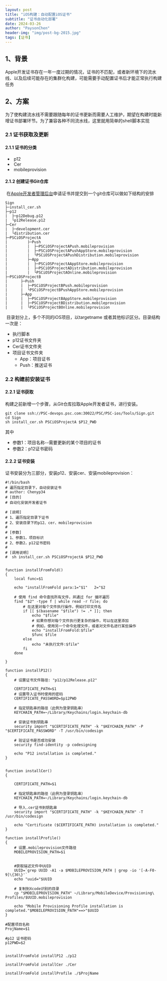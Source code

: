 ```yaml
---
layout: post
title: "iOS构建：自动配置iOS证书"
subtitle: "证书自动化部署"
date: 2024-03-26
author: "PaysonChen"
header-img: "img/post-bg-2015.jpg"
tags: [证书]
---
```


## 1、背景

Apple开发证书存在一年一度过期的情况，证书的不匹配，或者新环境下的流水线、以及后续可能存在的集群化构建，可能需要手动配置证书后才能正常执行构建任务

## 2、方案

为了使构建流水线不需要跟随每年的证书更新而需要人工维护，期望在构建时能新增证书部署环节。为了兼容各种不同流水线，这里就用简单的shell脚本实现

### 2.1 证书获取及更新

#### 2.1.1 证书的分类

- ​	p12
- ​	Cer
- ​	mobileprovision

#### 2.1.2 创建证书Git仓库

​	在[Apple开发者管理后台](https://developer.apple.com/)申请证书并提交到一个git仓库可以做如下结构的安排

```
Sign
├─install_cer.sh
├─p12
|  ├─p12Debug.p12
|  └p12Release.p12
├─Cer
|  ├─development.cer
|  └distribution.cer
├─PSCiOSProjectA
|         ├─Push
|         |  ├─PSCiOSProjectAPush.mobileprovision
|         |  ├─PSCiOSProjectAPushAppStore.mobileprovision
|         |  └PSCiOSProjectAPushDistribution.mobileprovision
|         ├─App
|         |  ├─PSCiOSProjectAAppStore.mobileprovision
|         |  ├─PSCiOSProjectADistribution.mobileprovision
|         |  └PSCiOSProjectAOnline.mobileprovision
├─PSCiOSProjectB
|      ├─Push
|      |  ├─PSCiOSProjectBPush.mobileprovision
|      |  └PSCiOSProjectBPushAppStore.mobileprovision
|      ├─App
|      |  ├─PSCiOSProjectBAppStore.mobileprovision
|      |  ├─PSCiOSProjectBDistribution.mobileprovision
|      |  └PSCiOSProjectBOnline.mobileprovision

```

​	目录划分上，多个不同的iOS项目，以targetname 或者其他标识区分。目录结构一次是：

- 执行脚本
- p12证书文件夹
- Cer证书文件夹
- 项目证书文件夹
  - App：项目证书
  - Push：推送证书

### 2.2 构建前安装证书

#### 2.2.1 证书获取

构建之前新增一个步骤，从Git仓库拉取Apple开发者证书，进行安装。

```objc
git clone ssh://PSC-devops.psc.com:30022/PSC/PSC-ios/Tools/Sign.git
cd Sign
sh install_cer.sh PSCiOSProjectA $P12_PWD
```

其中

- 参数1：项目名称--需要更新的某个项目的证书
- 参数2：p12证书密码

#### 2.2.2 证书安装

证书安装分为三部分，安装p12、安装cer、安装mobileprovision：

```shell
#!/bin/bash
# 遍历指定目录下，自动安装证书
# author: Chenyp34
# [目的]
# 自动化安装开发者证书

# [说明]
# 1、遍历指定目录下证书
# 2、安装目录下的p12、cer、mobileprovision
#
# [参数]
# 1、参数1，项目标识
# 2、参数2，p12证书密码
#
# [调用说明]
#  sh install_cer.sh PSCiOSProjectA $P12_PWD


function installFromFold()
{
    local func=$1
    
    echo "installFromFold para:1="$1"   2="$2

    # 使用 find 命令查找所有文件，并通过 for 循环遍历
    find "$2" -type f | while read -r file; do
        # 在这里对每个文件执行操作，例如打印文件名
        if [[ $(basename "$file") != .* ]]; then
            echo "$file"
            # 如果你想对每个文件执行更复杂的操作，可以在这里添加
            # 例如，使用另一个命令处理文件，或者对文件名进行某些操作
            echo "installFromFold:$file"
            $func $file
        else
            echo "未执行文件:$file"
        fi
    done

}

function installP12()
{
    # 设置证书文件路径: "p12/p12Release.p12"

    CERTIFICATE_PATH=$1
    # 设置导入证书时使用的密码
    CERTIFICATE_PASSWORD=$p12PWD

    # 指定钥匙串的路径（此例为登录钥匙串）
    KEYCHAIN_PATH=~/Library/Keychains/login.keychain-db

    # 安装证书到钥匙串
    security import "$CERTIFICATE_PATH" -k "$KEYCHAIN_PATH" -P "$CERTIFICATE_PASSWORD" -T /usr/bin/codesign

    # 验证证书是否成功安装
    security find-identity -p codesigning

    echo "P12 installation is completed."
}


function installCer()
{

    CERTIFICATE_PATH=$1

    # 指定钥匙串的路径（此例为登录钥匙串）
    KEYCHAIN_PATH=~/Library/Keychains/login.keychain-db

    # 导入.cer证书到钥匙串
    security import "$CERTIFICATE_PATH" -k "$KEYCHAIN_PATH" -T /usr/bin/codesign

    echo "Certificate ($CERTIFICATE_PATH) installation is completed."
}

function installProfile()
{
    # 设置.mobileprovision文件路径
    MOBILEPROVISION_PATH=$1


    #获取描述文件中UUID
    UUID=`grep UUID -A1 -a $MOBILEPROVISION_PATH | grep -io '[-A-F0-9]\{36\}'`
    echo "uuid="$UUID

    # 复制到Xcode识别的目录
    cp "$MOBILEPROVISION_PATH" ~/Library/MobileDevice/Provisioning\ Profiles/$UUID.mobileprovision

    echo "Mobile Provisioning Profile installation is completed."$MOBILEPROVISION_PATH"==>"$UUID
}

#配置项目名称
ProjName=$1

#p12 证书密码
p12PWD=$2


installFromFold installP12 ./p12

installFromFold installCer ./Cer

installFromFold installProfile ./$ProjName


```

